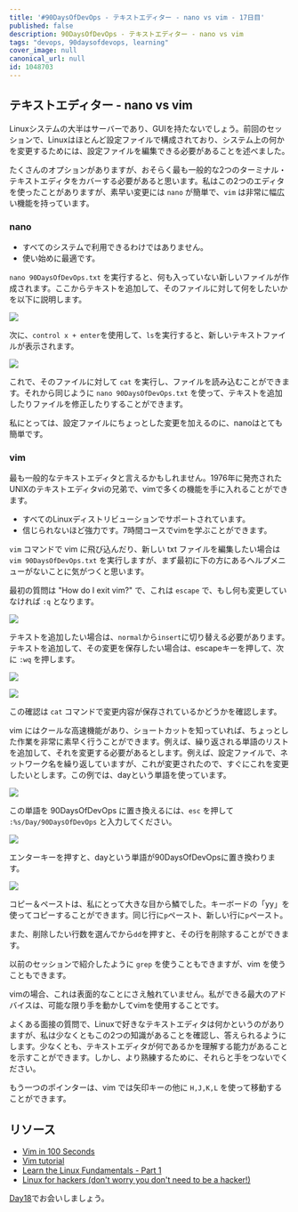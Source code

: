 ```yaml
---
title: '#90DaysOfDevOps - テキストエディター - nano vs vim - 17日目'
published: false
description: 90DaysOfDevOps - テキストエディター - nano vs vim
tags: "devops, 90daysofdevops, learning"
cover_image: null
canonical_url: null
id: 1048703
---
```

## テキストエディター - nano vs vim

Linuxシステムの大半はサーバーであり、GUIを持たないでしょう。前回のセッションで、Linuxはほとんど設定ファイルで構成されており、システム上の何かを変更するためには、設定ファイルを編集できる必要があることを述べました。

たくさんのオプションがありますが、おそらく最も一般的な2つのターミナル・テキストエディタをカバーする必要があると思います。私はこの2つのエディタを使ったことがありますが、素早い変更には `nano` が簡単で、`vim` は非常に幅広い機能を持っています。

### nano 

- すべてのシステムで利用できるわけではありません。
- 使い始めに最適です。

`nano 90DaysOfDevOps.txt` を実行すると、何も入っていない新しいファイルが作成されます。ここからテキストを追加して、そのファイルに対して何をしたいかを以下に説明します。

![](Images/Day17_Linux1.png)

次に、`control x + enter`を使用して、`ls`を実行すると、新しいテキストファイルが表示されます。

![](Images/Day17_Linux2.png)

これで、そのファイルに対して `cat` を実行し、ファイルを読み込むことができます。それから同じように `nano 90DaysOfDevOps.txt` を使って、テキストを追加したりファイルを修正したりすることができます。

私にとっては、設定ファイルにちょっとした変更を加えるのに、nanoはとても簡単です。

### vim

最も一般的なテキストエディタと言えるかもしれません。1976年に発売されたUNIXのテキストエディタviの兄弟で、vimで多くの機能を手に入れることができます。

- すべてのLinuxディストリビューションでサポートされています。
- 信じられないほど強力です。7時間コースでvimを学ぶことができます。

`vim` コマンドで vim に飛び込んだり、新しい txt ファイルを編集したい場合は `vim 90DaysOfDevOps.txt` を実行しますが、まず最初に下の方にあるヘルプメニューがないことに気がつくと思います。

最初の質問は "How do I exit vim?" で、これは `escape` で、もし何も変更していなければ `:q` となります。

![](Images/Day17_Linux3.png)

テキストを追加したい場合は、`normal`から`insert`に切り替える必要があります。テキストを追加して、その変更を保存したい場合は、escapeキーを押して、次に `:wq` を押します。

![](Images/Day17_Linux4.png)

![](Images/Day17_Linux5.png)

この確認は `cat` コマンドで変更内容が保存されているかどうかを確認します。

vim にはクールな高速機能があり、ショートカットを知っていれば、ちょっとした作業を非常に素早く行うことができます。例えば、繰り返される単語のリストを追加して、それを変更する必要があるとします。例えば、設定ファイルで、ネットワーク名を繰り返していますが、これが変更されたので、すぐにこれを変更したいとします。この例では、dayという単語を使っています。

![](Images/Day17_Linux6.png)

この単語を 90DaysOfDevOps に置き換えるには、`esc` を押して `:%s/Day/90DaysOfDevOps` と入力してください。

![](Images/Day17_Linux7.png)

エンターキーを押すと、dayという単語が90DaysOfDevOpsに置き換わります。

![](Images/Day17_Linux8.png)

コピー＆ペーストは、私にとって大きな目から鱗でした。キーボードの「yy」を使ってコピーすることができます。同じ行に`p`ペースト、新しい行に`p`ペースト。

また、削除したい行数を選んでから`dd`を押すと、その行を削除することができます。

以前のセッションで紹介したように `grep` を使うこともできますが、vim を使うこともできます。

vimの場合、これは表面的なことにさえ触れていません。私ができる最大のアドバイスは、可能な限り手を動かしてvimを使用することです。

よくある面接の質問で、Linuxで好きなテキストエディタは何かというのがありますが、私は少なくともこの2つの知識があることを確認し、答えられるようにします。少なくとも、テキストエディタが何であるかを理解する能力があることを示すことができます。しかし、より熟練するために、それらと手をつないでください。

もう一つのポインターは、vim では矢印キーの他に `H,J,K,L` を使って移動することができます。

## リソース

- [Vim in 100 Seconds](https://www.youtube.com/watch?v=-txKSRn0qeA)
- [Vim tutorial](https://www.youtube.com/watch?v=IiwGbcd8S7I)
- [Learn the Linux Fundamentals - Part 1](https://www.youtube.com/watch?v=kPylihJRG70)
- [Linux for hackers (don't worry you don't need to be a hacker!)](https://www.youtube.com/watch?v=VbEx7B_PTOE)

[Day18](day18.md)でお会いしましょう。
